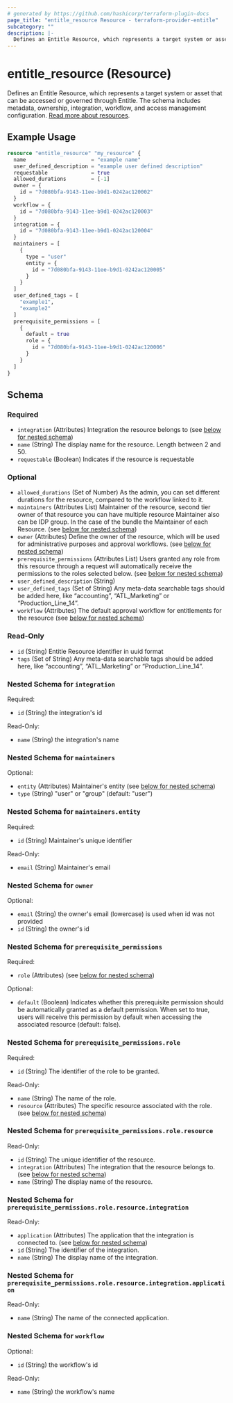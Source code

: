 ```yaml
---
# generated by https://github.com/hashicorp/terraform-plugin-docs
page_title: "entitle_resource Resource - terraform-provider-entitle"
subcategory: ""
description: |-
  Defines an Entitle Resource, which represents a target system or asset that can be accessed or governed through Entitle. The schema includes metadata, ownership, integration, workflow, and access management configuration. Read more about resources https://docs.beyondtrust.com/entitle/docs/integrations-resources-roles.
---
```


# entitle_resource (Resource)

Defines an Entitle Resource, which represents a target system or asset that can be accessed or governed through Entitle. The schema includes metadata, ownership, integration, workflow, and access management configuration. [Read more about resources](https://docs.beyondtrust.com/entitle/docs/integrations-resources-roles).

## Example Usage

```terraform
resource "entitle_resource" "my_resource" {
  name                     = "example name"
  user_defined_description = "example user defined description"
  requestable              = true
  allowed_durations        = [-1]
  owner = {
    id = "7d080bfa-9143-11ee-b9d1-0242ac120002"
  }
  workflow = {
    id = "7d080bfa-9143-11ee-b9d1-0242ac120003"
  }
  integration = {
    id = "7d080bfa-9143-11ee-b9d1-0242ac120004"
  }
  maintainers = [
    {
      type = "user"
      entity = {
        id = "7d080bfa-9143-11ee-b9d1-0242ac120005"
      }
    }
  ]
  user_defined_tags = [
    "example1",
    "example2"
  ]
  prerequisite_permissions = [
    {
      default = true
      role = {
        id = "7d080bfa-9143-11ee-b9d1-0242ac120006"
      }
    }
  ]
}
```

<!-- schema generated by tfplugindocs -->
## Schema

### Required

- `integration` (Attributes) Integration the resource belongs to (see [below for nested schema](#nestedatt--integration))
- `name` (String) The display name for the resource. Length between 2 and 50.
- `requestable` (Boolean) Indicates if the resource is requestable

### Optional

- `allowed_durations` (Set of Number) As the admin, you can set different durations for the resource, compared to the workflow linked to it.
- `maintainers` (Attributes List) Maintainer of the resource, second tier owner of that resource you can have multiple resource Maintainer also can be IDP group. In the case of the bundle the Maintainer of each Resource. (see [below for nested schema](#nestedatt--maintainers))
- `owner` (Attributes) Define the owner of the resource, which will be used for administrative purposes and approval workflows. (see [below for nested schema](#nestedatt--owner))
- `prerequisite_permissions` (Attributes List) Users granted any role from this resource through a request will automatically receive the permissions to the roles selected below. (see [below for nested schema](#nestedatt--prerequisite_permissions))
- `user_defined_description` (String)
- `user_defined_tags` (Set of String) Any meta-data searchable tags should be added here, like “accounting”, “ATL_Marketing” or “Production_Line_14”.
- `workflow` (Attributes) The default approval workflow for entitlements for the resource (see [below for nested schema](#nestedatt--workflow))

### Read-Only

- `id` (String) Entitle Resource identifier in uuid format
- `tags` (Set of String) Any meta-data searchable tags should be added here, like “accounting”, “ATL_Marketing” or “Production_Line_14”.

<a id="nestedatt--integration"></a>
### Nested Schema for `integration`

Required:

- `id` (String) the integration's id

Read-Only:

- `name` (String) the integration's name


<a id="nestedatt--maintainers"></a>
### Nested Schema for `maintainers`

Optional:

- `entity` (Attributes) Maintainer's entity (see [below for nested schema](#nestedatt--maintainers--entity))
- `type` (String) "user" or "group" (default: "user")

<a id="nestedatt--maintainers--entity"></a>
### Nested Schema for `maintainers.entity`

Required:

- `id` (String) Maintainer's unique identifier

Read-Only:

- `email` (String) Maintainer's email



<a id="nestedatt--owner"></a>
### Nested Schema for `owner`

Optional:

- `email` (String) the owner's email (lowercase) is used when id was not provided
- `id` (String) the owner's id


<a id="nestedatt--prerequisite_permissions"></a>
### Nested Schema for `prerequisite_permissions`

Required:

- `role` (Attributes) (see [below for nested schema](#nestedatt--prerequisite_permissions--role))

Optional:

- `default` (Boolean) Indicates whether this prerequisite permission should be automatically granted as a default permission. When set to true, users will receive this permission by default when accessing the associated resource (default: false).

<a id="nestedatt--prerequisite_permissions--role"></a>
### Nested Schema for `prerequisite_permissions.role`

Required:

- `id` (String) The identifier of the role to be granted.

Read-Only:

- `name` (String) The name of the role.
- `resource` (Attributes) The specific resource associated with the role. (see [below for nested schema](#nestedatt--prerequisite_permissions--role--resource))

<a id="nestedatt--prerequisite_permissions--role--resource"></a>
### Nested Schema for `prerequisite_permissions.role.resource`

Read-Only:

- `id` (String) The unique identifier of the resource.
- `integration` (Attributes) The integration that the resource belongs to. (see [below for nested schema](#nestedatt--prerequisite_permissions--role--resource--integration))
- `name` (String) The display name of the resource.

<a id="nestedatt--prerequisite_permissions--role--resource--integration"></a>
### Nested Schema for `prerequisite_permissions.role.resource.integration`

Read-Only:

- `application` (Attributes) The application that the integration is connected to. (see [below for nested schema](#nestedatt--prerequisite_permissions--role--resource--integration--application))
- `id` (String) The identifier of the integration.
- `name` (String) The display name of the integration.

<a id="nestedatt--prerequisite_permissions--role--resource--integration--application"></a>
### Nested Schema for `prerequisite_permissions.role.resource.integration.application`

Read-Only:

- `name` (String) The name of the connected application.






<a id="nestedatt--workflow"></a>
### Nested Schema for `workflow`

Optional:

- `id` (String) the workflow's id

Read-Only:

- `name` (String) the workflow's name
